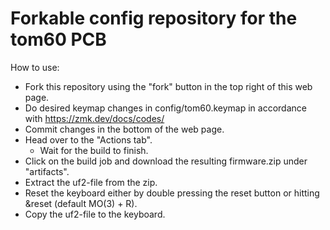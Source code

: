 # Forkable config repository for the tom60 PCB
How to use:
* Fork this repository using the "fork" button in the top right of this web page.
* Do desired keymap changes in config/tom60.keymap in accordance with https://zmk.dev/docs/codes/ 
* Commit changes in the bottom of the web page.
* Head over to the "Actions tab".
  * Wait for the build to finish.
* Click on the build job and download the resulting firmware.zip under "artifacts".
* Extract the uf2-file from the zip.
* Reset the keyboard either by double pressing the reset button or hitting &reset (default MO(3) + R).
* Copy the uf2-file to the keyboard.
